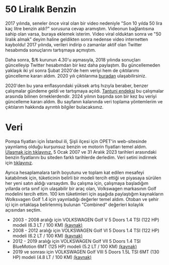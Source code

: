 # 50 Liralık Benzin

2017 yılında, seneler önce viral olan bir video nedeniyle "Son 10 yılda 50 lira kaç litre benzin aldı?" sorusuna cevap aramıştım. Videonun bağlantısına sahip olan varsa, buraya eklemek isterim. Video viral olduktan sonra ve "50 liralık almak" deyim haline geldikten sonra nedense video internetten kayboldu! 2017 yılında, verileri indirip o zamanlar aktif olan Twitter hesabımda sonuçlarını tartışmaya açmıştım.

Daha sonra, $/₺ kurunun 4.30'u aşmasıyla, 2018 yılında sonuçları güncelleyip Twitter hesabımdan bir kez daha paylaştım. Bu güncellemeden yaklaşık iki yıl sonra Şubat 2020'de hem veriyi hem de çıktılarımı güncelleme kararı aldım. 2020 yılı çıktılarıma [buradan](https://github.com/kazimanil/50liralikbenzin/2020) ulaşabilirsiniz.

2020'den bu yana enflasyondaki yüksek artış hızıyla beraber, benzer çalışmalar gündeme geldi ve tartışmaya açıldı. [Tantuni endeksi](https://twitter.com/oguzergin/status/1504793264637030403) bu çalışmalar arasında bilinen örneklerdendir. 2024 yılının başında son bir kez bu veriyi güncelleme kararı aldım. Bu sayfanın kalanında veri toplama yöntemlerim ve çıktılarım hakkında ayrıntılı bilgiler bulacaksınız. 

# Veri

Pompa fiyatları için İstanbul ili, Şişli ilçesi için OPET'in web-sitesinde yayınlamış olduğu kurşunsuz benzin ve motorin fiyatları temel aldım. [Ulaşmak için tıklayınız.](https://www.opet.com.tr/gecmis-tarihli-akaryakit-fiyatlari#istanbul) 5 Ocak 2007 ve 31 Aralık 2023 tarihleri arasındaki benzin fiyatlarını bu siteden farklı tarihlerde derledim. Veri setini indirmek için [tıklayınız](https://github.com/kazimanil/50liralikbenzin/blob/master/HamVeri.csv).

Ayrıca hesaplamalara tarih boyutunu ve toplam kat edilen mesafeyi katabilmek için, tüketicinin belirli bir modeli tercih ettiği ve piyasaya sürülen her yeni satın aldığı varsaydım. Bu çalışma için, çalışmaya başladığım yıllarda orta sınıf için ulaşabilir bir araç olan, Volkswagen markasının Golf modelini tercih ettim. 100 km tüketimleri için aşağıda paylaştığım kaynakların Wolksvagen Golf 1.4 için yayınladığı değerler temel aldım. Otoban ve şehir içi için ortaklaşa belirlenmiş bulunan "Combined" değerleri kolaylık açısından seçtim. 

* 2003 - 2008 aralığı için VOLKSWAGEN Golf V 5 Doors 1.4 TSI (122 HP) modeli (6.3 LT / 100 KM) [(kaynak)](https://www.autoevolution.com/volkswagen/golf-5-doors/)
* 2008 - 2012 aralığı için VOLKSWAGEN Golf VI 5 Doors 1.4 TSI (122 HP) modeli (6.2 LT / 100 KM) [(kaynak)](https://www.autoevolution.com/volkswagen/golf-5-doors/)
* 2012 - 2019 aralığı için VOLKSWAGEN Golf VII 5 Doors 1.4 TSI BlueMotion 6MT (125 HP) modeli (5.2 LT / 100 KM) [(kaynak)](https://www.autoevolution.com/volkswagen/golf-5-doors/)
* 2019 ve sonrası için VOLKSWAGEN Golf VIII 5 Doors 1.5L TSI 6MT (130 HP) modeli (4.8 LT / 100 KM) [(kaynak)](https://volkswagen.drive.place/golf/viii/group_hatchback_5d/617000)
